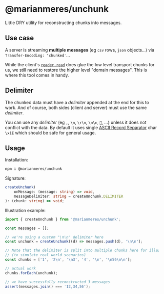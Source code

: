 # @marianmeres/unchunk

Little DRY utility for reconstructing chunks into messages.

## Use case

A server is streaming **multiple messages** (eg `csv` rows, `json` objects...) via `Transfer-Encoding: 'chunked'`...

While the client's [`reader.read`](https://developer.mozilla.org/en-US/docs/Web/API/Streams_API/Using_readable_streams) does glue the low level transport chunks for us, we still need to restore the higher level "domain messages". This is where this tool comes in handy.

## Delimiter

The chunked data must have a _delimiter_ appended at the end for this to work. And of course, both sides (client and server) must use the same _delimiter_.

You can use any _delimiter_ (eg `,`, `\n`, `\r\n`, `\n\n`, `💩`, ...) unless it does not conflict with the data. By default it uses single [ASCII Record Separator](https://en.wikipedia.org/wiki/C0_and_C1_control_codes#Field_separators) char `\x1E` which should be safe for general usage.

## Usage

Installation:

```bash
npm i @marianmeres/unchunk
```

Signature:

```typescript
createUnchunk(
    onMessage: (message: string) => void,
    messageDelimiter: string = createUnchunk.DELIMITER
): (chunk: string) => void;
```

Illustration example:

```javascript
import { createUnchunk } from '@marianmeres/unchunk';

const messages = [];

// we're using a custom "\n\n" delimiter here
const unchunk = createUnchunk((d) => messages.push(d), '\n\n');

// Note that the delimiter is split into multiple chunks here for illustration
// (to simulate real world scenarios)
const chunks = ['1', '2\n', '\n3', '4', '\n', '\n56\n\n'];

// actual work
chunks.forEach(unchunk);

// we have successfully reconstructed 3 messages
assert(messages.join() === '12,34,56');
```

